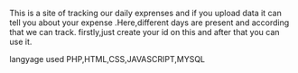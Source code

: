 This is a site of tracking our daily exprenses and if you upload data it can tell you about your expense .Here,different days are present and according that we can track.
firstly,just create your id on this and after that you can use it.


langyage used PHP,HTML,CSS,JAVASCRIPT,MYSQL
